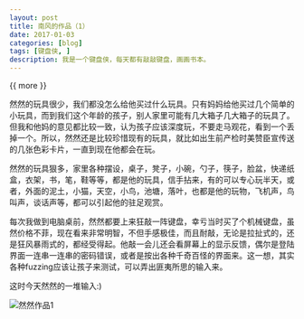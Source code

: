 ```yaml
---
layout: post
title: 南风的作品（1）
date: 2017-01-03
categories: [blog]
tags: [键盘侠, ]
description: 我是一个键盘侠，每天都有敲敲键盘，画画书本。
---
```



{{ more }}



然然的玩具很少，我们都没怎么给他买过什么玩具。只有妈妈给他买过几个简单的小玩具，而到我们这个年龄的孩子，别人家里可能有几大箱子几大箱子的玩具了。但我和他妈的意见都比较一致，认为孩子应该深度玩，不要走马观花，看到一个丢掉一个。所以，然然还是比较珍惜现有的玩具，就比如出生前产检时美赞臣宣传送的几张色彩卡片，一直到现在他都会在玩。


然然的玩具狠多，家里各种摆设，桌子，凳子，小碗，勺子，筷子，脸盆，快递纸盒，衣架，书，笔，鞋等等，都是他的玩具，信手拈来，有的可以专心玩半天，或者，外面的泥土，小猫，天空，小鸟，池塘，落叶，也都是他的玩物，飞机声，鸟叫声，谈话声等，都可以引起他的驻足观赏。

每次我做到电脑桌前，然然都要上来狂敲一阵键盘，幸亏当时买了个机械键盘，虽然价格不菲，现在看来非常明智，不但手感极佳，而且耐敲，无论是拉扯式的，还是狂风暴雨式的，都经受得起。他敲一会儿还会看屏幕上的显示反馈，偶尔是登陆界面一连串一连串的密码错误，或者是按出各种千奇百怪的界面来。这一想，其实各种fuzzing应该让孩子来测试，可以弄出匪夷所思的输入来。


这时今天然然的一堆输入:)

![然然作品1](http://7xpcef.com1.z0.glb.clouddn.com/August-art1.png)


